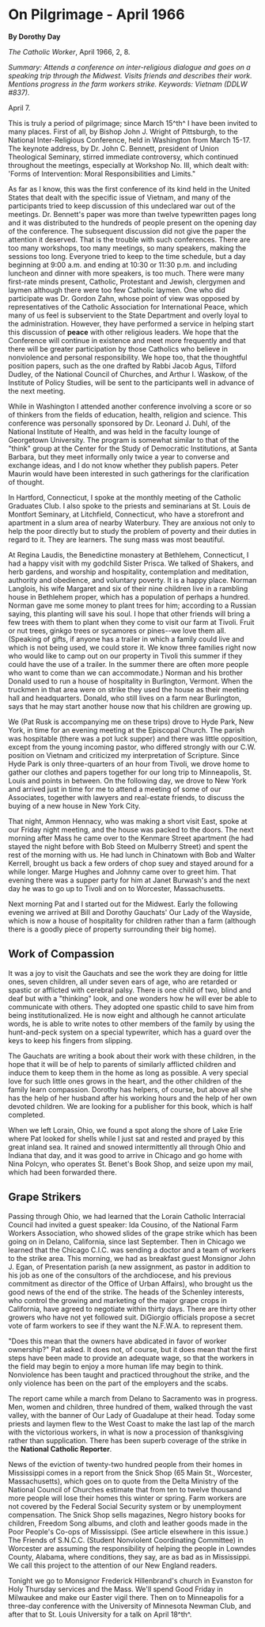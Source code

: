 On Pilgrimage - April 1966
==========================

**By Dorothy Day**

*The Catholic Worker*, April 1966, 2, 8.

*Summary: Attends a conference on inter-religious dialogue and goes on a
speaking trip through the Midwest. Visits friends and describes their
work. Mentions progress in the farm workers strike. Keywords: Vietnam
(DDLW \#837).*

April 7.

This is truly a period of pilgrimage; since March 15^th^ I have been
invited to many places. First of all, by Bishop John J. Wright of
Pittsburgh, to the National Inter-Religious Conference, held in
Washington from March 15-17. The keynote address, by Dr. John C.
Bennett, president of Union Theological Seminary, stirred immediate
controversy, which continued throughout the meetings, especially at
Workshop No. III, which dealt with: 'Forms of Intervention: Moral
Responsibilities and Limits."

As far as I know, this was the first conference of its kind held in the
United States that dealt with the specific issue of Vietnam, and many of
the participants tried to keep discussion of this undeclared war out of
the meetings. Dr. Bennett's paper was more than twelve typewritten pages
long and it was distributed to the hundreds of people present on the
opening day of the conference. The subsequent discussion did not give
the paper the attention it deserved. That is the trouble with such
conferences. There are too many workshops, too many meetings, so many
speakers, making the sessions too long. Everyone tried to keep to the
time schedule, but a day beginning at 9:00 a.m. and ending at 10:30 or
11:30 p.m. and including luncheon and dinner with more speakers, is too
much. There were many first-rate minds present, Catholic, Protestant and
Jewish, clergymen and laymen although there were too few Catholic
laymen. One who did participate was Dr. Gordon Zahn, whose point of view
was opposed by representatives of the Catholic Association for
International Peace, which many of us feel is subservient to the State
Department and overly loyal to the administration. However, they have
performed a service in helping start this discussion of **peace** with
other religious leaders. We hope that the Conference will continue in
existence and meet more frequently and that there will be greater
participation by those Catholics who believe in nonviolence and personal
responsibility. We hope too, that the thoughtful position papers, such
as the one drafted by Rabbi Jacob Agus, Tilford Dudley, of the National
Council of Churches, and Arthur I. Waskow, of the Institute of Policy
Studies, will be sent to the participants well in advance of the next
meeting.

While in Washington I attended another conference involving a score or
so of thinkers from the fields of education, health, religion and
science. This conference was personally sponsored by Dr. Leonard J.
Duhl, of the National Institute of Health, and was held in the faculty
lounge of Georgetown University. The program is somewhat similar to that
of the "think" group at the Center for the Study of Democratic
Institutions, at Santa Barbara, but they meet informally only twice a
year to converse and exchange ideas, and I do not know whether they
publish papers. Peter Maurin would have been interested in such
gatherings for the clarification of thought.

In Hartford, Connecticut, I spoke at the monthly meeting of the Catholic
Graduates Club. I also spoke to the priests and seminarians at St. Louis
de Montfort Seminary, at Litchfield, Connecticut, who have a storefront
and apartment in a slum area of nearby Waterbury. They are anxious not
only to help the poor directly but to study the problem of poverty and
their duties in regard to it. They are learners. The sung mass was most
beautiful.

At Regina Laudis, the Benedictine monastery at Bethlehem, Connecticut, I
had a happy visit with my godchild Sister Prisca. We talked of Shakers,
and herb gardens, and worship and hospitality, contemplation and
meditation, authority and obedience, and voluntary poverty. It is a
happy place. Norman Langlois, his wife Margaret and six of their nine
children live in a rambling house in Bethlehem proper, which has a
population of perhaps a hundred. Norman gave me some money to plant
trees for him; according to a Russian saying, this planting will save
his soul. I hope that other friends will bring a few trees with them to
plant when they come to visit our farm at Tivoli. Fruit or nut trees,
ginkgo trees or sycamores or pines--we love them all. (Speaking of
gifts, if anyone has a trailer in which a family could live and which is
not being used, we could store it. We know three families right now who
would like to camp out on our property in Tivoli this summer if they
could have the use of a trailer. In the summer there are often more
people who want to come than we can accommodate.) Norman and his brother
Donald used to run a house of hospitality in Burlington, Vermont. When
the truckmen in that area were on strike they used the house as their
meeting hall and headquarters. Donald, who still lives on a farm near
Burlington, says that he may start another house now that his children
are growing up.

We (Pat Rusk is accompanying me on these trips) drove to Hyde Park, New
York, in time for an evening meeting at the Episcopal Church. The parish
was hospitable (there was a pot luck supper) and there was little
opposition, except from the young incoming pastor, who differed strongly
with our C.W. position on Vietnam and criticized my interpretation of
Scripture. Since Hyde Park is only three-quarters of an hour from
Tivoli, we drove home to gather our clothes and papers together for our
long trip to Minneapolis, St. Louis and points in between. On the
following day, we drove to New York and arrived just in time for me to
attend a meeting of some of our Associates, together with lawyers and
real-estate friends, to discuss the buying of a new house in New York
City.

That night, Ammon Hennacy, who was making a short visit East, spoke at
our Friday night meeting, and the house was packed to the doors. The
next morning after Mass he came over to the Kenmare Street apartment (he
had stayed the night before with Bob Steed on Mulberry Street) and spent
the rest of the morning with us. He had lunch in Chinatown with Bob and
Walter Kerrell, brought us back a few orders of chop suey and stayed
around for a while longer. Marge Hughes and Johnny came over to greet
him. That evening there was a supper party for him at Janet Burwash's
and the next day he was to go up to Tivoli and on to Worcester,
Massachusetts.

Next morning Pat and I started out for the Midwest. Early the following
evening we arrived at Bill and Dorothy Gauchats' Our Lady of the
Wayside, which is now a house of hospitality for children rather than a
farm (although there is a goodly piece of property surrounding their big
home).

Work of Compassion
------------------

It was a joy to visit the Gauchats and see the work they are doing for
little ones, seven children, all under seven ears of age, who are
retarded or spastic or afflicted with cerebral palsy. There is one child
of two, blind and deaf but with a "thinking" look, and one wonders how
he will ever be able to communicate with others. They adopted one
spastic child to save him from being institutionalized. He is now eight
and although he cannot articulate words, he is able to write notes to
other members of the family by using the hunt-and-peck system on a
special typewriter, which has a guard over the keys to keep his fingers
from slipping.

The Gauchats are writing a book about their work with these children, in
the hope that it will be of help to parents of similarly afflicted
children and induce them to keep them in the home as long as possible. A
very special love for such little ones grows in the heart, and the other
children of the family learn compassion. Dorothy has helpers, of course,
but above all she has the help of her husband after his working hours
and the help of her own devoted children. We are looking for a publisher
for this book, which is half completed.

When we left Lorain, Ohio, we found a spot along the shore of Lake Erie
where Pat looked for shells while I just sat and rested and prayed by
this great inland sea. It rained and snowed intermittently all through
Ohio and Indiana that day, and it was good to arrive in Chicago and go
home with Nina Polcyn, who operates St. Benet's Book Shop, and seize
upon my mail, which had been forwarded there.

Grape Strikers
--------------

Passing through Ohio, we had learned that the Lorain Catholic
Interracial Council had invited a guest speaker: Ida Cousino, of the
National Farm Workers Association, who showed slides of the grape strike
which has been going on in Delano, California, since last September.
Then in Chicago we learned that the Chicago C.I.C. was sending a doctor
and a team of workers to the strike area. This morning, we had as
breakfast guest Monsignor John J. Egan, of Presentation parish (a new
assignment, as pastor in addition to his job as one of the consultors of
the archdiocese, and his previous commitment as director of the Office
of Urban Affairs), who brought us the good news of the end of the
strike. The heads of the Schenley interests, who control the growing and
marketing of the major grape crops in California, have agreed to
negotiate within thirty days. There are thirty other growers who have
not yet followed suit. DiGiorgio officials propose a secret vote of farm
workers to see if they want the N.F.W.A. to represent them.

"Does this mean that the owners have abdicated in favor of worker
ownership?" Pat asked. It does not, of course, but it does mean that the
first steps have been made to provide an adequate wage, so that the
workers in the field may begin to enjoy a more human life may begin to
think. Nonviolence has been taught and practiced throughout the strike,
and the only violence has been on the part of the employers and the
scabs.

The report came while a march from Delano to Sacramento was in progress.
Men, women and children, three hundred of them, walked through the vast
valley, with the banner of Our Lady of Guadalupe at their head. Today
some priests and laymen flew to the West Coast to make the last lap of
the march with the victorious workers, in what is now a procession of
thanksgiving rather than supplication. There has been superb coverage of
the strike in the **National Catholic Reporter**.

News of the eviction of twenty-two hundred people from their homes in
Mississippi comes in a report from the Snick Shop (65 Main St.,
Worcester, Massachusetts), which goes on to quote from the Delta
Ministry of the National Council of Churches estimate that from ten to
twelve thousand more people will lose their homes this winter or spring.
Farm workers are not covered by the Federal Social Security system or by
unemployment compensation. The Snick Shop sells magazines, Negro history
books for children, Freedom Song albums, and cloth and leather goods
made in the Poor People's Co-ops of Mississippi. (See article elsewhere
in this issue.) The Friends of S.N.C.C. (Student Nonviolent Coordinating
Committee) in Worcester are assuming the responsibility of helping the
people in Lowndes County, Alabama, where conditions, they say, are as
bad as in Mississippi. We call this project to the attention of our New
England readers.

Tonight we go to Monsignor Frederick Hillenbrand's church in Evanston
for Holy Thursday services and the Mass. We'll spend Good Friday in
Milwaukee and make our Easter vigil there. Then on to Minneapolis for a
three-day conference with the University of Minnesota Newman Club, and
after that to St. Louis University for a talk on April 18^th^.
